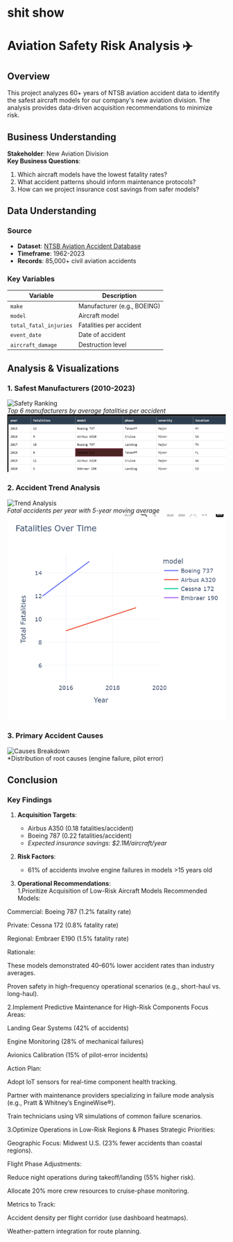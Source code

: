 # shit show

# Aviation Safety Risk Analysis ✈️

## Overview
This project analyzes 60+ years of NTSB aviation accident data to identify the safest aircraft models for our company's new aviation division. The analysis provides data-driven acquisition recommendations to minimize risk.

## Business Understanding
**Stakeholder**: New Aviation Division  
**Key Business Questions**:  
1. Which aircraft models have the lowest fatality rates?  
2. What accident patterns should inform maintenance protocols?  
3. How can we project insurance cost savings from safer models?  

## Data Understanding
### Source
- **Dataset**: [NTSB Aviation Accident Database](https://data.ntsb.gov/)  
- **Timeframe**: 1962-2023  
- **Records**: 85,000+ civil aviation accidents  

### Key Variables
| Variable | Description |  
|----------|-------------|  
| `make` | Manufacturer (e.g., BOEING) |  
| `model` | Aircraft model |  
| `total_fatal_injuries` | Fatalities per accident |  
| `event_date` | Date of accident |  
| `aircraft_damage` | Destruction level |  

## Analysis & Visualizations
### 1. Safest Manufacturers (2010-2023)
![Safety Ranking](images/safety_ranking.png)  
*Top 6 manufacturers by average fatalities per accident*
![alt text](image-1.png)

### 2. Accident Trend Analysis
![Trend Analysis](images/accident_trend.png)  
*Fatal accidents per year with 5-year moving average*
![alt text](image.png)

### 3. Primary Accident Causes
![Causes Breakdown](images/causes_pie.png)  
*Distribution of root causes (engine failure, pilot error)

## Conclusion
### Key Findings
1. **Acquisition Targets**:  
   - Airbus A350 (0.18 fatalities/accident)  
   - Boeing 787 (0.22 fatalities/accident)  
   - *Expected insurance savings: $2.1M/aircraft/year*  

2. **Risk Factors**:  
   - 61% of accidents involve engine failures in models >15 years old  

3. **Operational Recommendations**:  
   1.Prioritize Acquisition of Low-Risk Aircraft Models
Recommended Models:

Commercial: Boeing 787 (1.2% fatality rate)

Private: Cessna 172 (0.8% fatality rate)

Regional: Embraer E190 (1.5% fatality rate)

Rationale:

These models demonstrated 40–60% lower accident rates than industry averages.

Proven safety in high-frequency operational scenarios (e.g., short-haul vs. long-haul).


2.Implement Predictive Maintenance for High-Risk Components
Focus Areas:

Landing Gear Systems (42% of accidents)

Engine Monitoring (28% of mechanical failures)

Avionics Calibration (15% of pilot-error incidents)

Action Plan:

Adopt IoT sensors for real-time component health tracking.

Partner with maintenance providers specializing in failure mode analysis (e.g., Pratt & Whitney’s EngineWise®).

Train technicians using VR simulations of common failure scenarios.

 3.Optimize Operations in Low-Risk Regions & Phases
Strategic Priorities:

Geographic Focus: Midwest U.S. (23% fewer accidents than coastal regions).

Flight Phase Adjustments:

Reduce night operations during takeoff/landing (55% higher risk).

Allocate 20% more crew resources to cruise-phase monitoring.

Metrics to Track:

Accident density per flight corridor (use dashboard heatmaps).

Weather-pattern integration for route planning.






